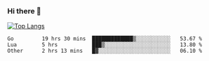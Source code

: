 ### Hi there 👋

<!--
**3Xpl0it3r/3Xpl0it3r** is a ✨ _special_ ✨ repository because its `README.md` (this file) appears on your GitHub profile.

Here are some ideas to get you started:

- 🔭 I’m currently working on ...
- 🌱 I’m currently learning ...
- 👯 I’m looking to collaborate on ...
- 🤔 I’m looking for help with ...
- 💬 Ask me about ...
- 📫 How to reach me: ...
- 😄 Pronouns: ...
- ⚡ Fun fact: ...
-->


[![Top Langs](https://github-readme-stats.vercel.app/api/top-langs/?username=3Xpl0it3r&layout=compact)](https://github.com/3Xpl0it3r/3Xpl0it3r)

<!--START_SECTION:waka-->

```text
Go         19 hrs 30 mins  █████████████▒░░░░░░░░░░░   53.67 %
Lua        5 hrs           ███▒░░░░░░░░░░░░░░░░░░░░░   13.80 %
Other      2 hrs 13 mins   █▓░░░░░░░░░░░░░░░░░░░░░░░   06.10 %
```

<!--END_SECTION:waka-->
